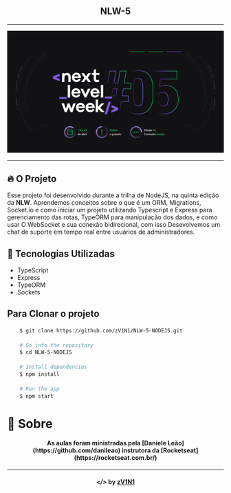 <div align="center">
    <h2>NLW-5</h2>
</div>

---

<div>
    <img src="github/next-level-week.png" alt="NLW-5">
</div>

---

## 🔥 O Projeto

Esse projeto foi desenvolvido durante a trilha de NodeJS, na quinta edição da **NLW**. Aprendemos conceitos sobre o que é um ORM, Migrations, Socket.io e como iniciar um projeto utilizando Typescript e Express para gerenciamento das rotas, TypeORM para manipulação dos dados, e como usar O WebSocket e sua conexão bidirecional, com isso Desevolvemos um chat de suporte em tempo real entre usuários de administradores.

## 🚀 Tecnologias Utilizadas

- TypeScript
- Express
- TypeORM
- Sockets

## Para Clonar o projeto

```bash
    $ git clone https://github.com/zV1N1/NLW-5-NODEJS.git

    # Go into the repository
    $ cd NLW-5-NODEJS

    # Install dependencies
    $ npm install

    # Run the app
    $ npm start
```

# 📝 Sobre

<h4 align="center"> As aulas foram ministradas pela [Daniele Leão](https://github.com/danileao) instrutora da [Rocketseat](https://rocketseat.com.br/)</h4>

---

<h4 align="center"> <em>&lt;/&gt;</em> by <a href="https://github.com/zV1N1" target="_blank">zV1N1</a> </h4>
